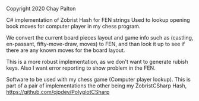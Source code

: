 
Copyright 2020 Chay Palton

C# implementation of Zobrist Hash for FEN strings
Used to lookup opening book moves for computer player in my chess program.

We convert the current board pieces layout and game info such as (castling, en-passant, fifty-move-draw, moves)
to FEN, and than look it up to see if there are any known moves for the board layout. 

This is a more robust implementation, as we don't want to generate rubish keys.
Also I want error reporting to show problem in the FEN.

Software to be used with my chess game (Computer player lookup). 
This is part of a pair of implementations the other being my ZobristCSharp Hash, https://github.com/cjpdev/PolyglotCSharp
